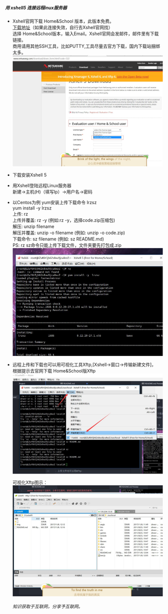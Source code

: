 

##### 用 xshell5 连接远程inux服务器

- Xshell官网下载  Home&School 版本，此版本免费。  
    [下载地址](http://www.netsarang.com/download/down_form.html?code=522)（如果此连接失效，自行去Xshell官网找）     
    选择 Home&School版本，输入Email。Xshell官网会发邮件，邮件里有下载链接。  
    商用请用其他SSH工具，比如PUTTY,工具尽量去官方下载，国内下载站捆绑太多。
    ![](img/downXshell.jpg)  
    
- 下载安装Xshell 5  

- 用Xshell登陆远程Linux服务器  
  新建->主机(H)（填写Ip）->用户名->密码
  
- 以Centos为例 yum安装上传下载命令 lrzsz   
  yum install -y lrzsz  
  上传:  rz   
  上传并覆盖: rz -y (例如:rz -y，选择code.zip压缩包)  
  解压: unzip filename  
  解压并覆盖: unzip -o filename (例如: unzip -o code.zip)  
  下载命令: sz  filename (例如: sz README.md)  
  PS: rz sz命令只能上传下载文件，文件夹要先打包成.zip
  ![](img/lrzsz.jpg)  
  

- 远程上传和下载也可以用可视化工具Xftp,[Xshell->窗口->传输新建文件]，  
  根据提示去官网下载 Home&School版Xftp
  ![](img/xftp.jpg)  
  
  可视化Xftp图示：
  ![](img/xftp2.jpg)  
  
  ###### 知识获取于互联网，分享予互联网。
  

